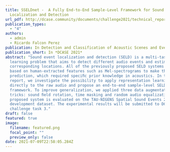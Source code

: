 ```yaml
---
title: SSELDnet -  A Fully End-to-End Sample-Level Framework for Sound Event
  Localization and Detection
url_pdf: http://dcase.community/documents/challenge2021/technical_reports/DCASE2021_Huang_24_t3.pdf
publication_types:
  - "4"
authors:
  - admin
  - Ricardo Falcon Perez
publication: In Detection and Classification of Acoustic Scenes and Events 2021
publication_short: In *DCASE 2021*
abstract: "Sound event localization and detection (SELD) is a multi-task
  learning problem that aims to detect different audio events and estimate their
  corresponding locations. All of the previously proposed SELD systems were
  based on human-extracted features such as Mel-spectrograms to make the
  prediction, which required speciﬁc prior knowledge in acoustics. In this
  report, we investigate the possibility to apply representation learning
  directly to the raw audio and propose an end-to-end sample-level SELD
  framework. To improve generalization, we applied three data augmentation
  tricks: sound ﬁeld rotation, time masking and random audio equalization. The
  proposed system is evaluated on the TAU-NIGENS Spatial Sound Events 2021
  development dataset. The experimental results will be submitted to DCASE 2021
  challenge task 3."
draft: false
featured: true
image:
  filename: featured.png
  focal_point: ""
  preview_only: false
date: 2021-07-09T22:58:05.284Z
---
```

